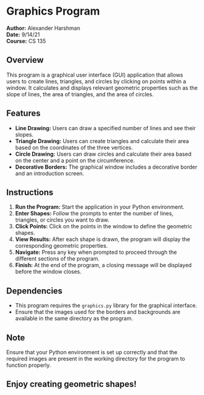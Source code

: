 # Graphics Program

**Author:** Alexander Harshman  
**Date:** 9/14/21  
**Course:** CS 135  

## Overview

This program is a graphical user interface (GUI) application that allows users to create lines, triangles, and circles by clicking on points within a window. It calculates and displays relevant geometric properties such as the slope of lines, the area of triangles, and the area of circles.

## Features

- **Line Drawing:** Users can draw a specified number of lines and see their slopes.
- **Triangle Drawing:** Users can create triangles and calculate their area based on the coordinates of the three vertices.
- **Circle Drawing:** Users can draw circles and calculate their area based on the center and a point on the circumference.
- **Decorative Borders:** The graphical window includes a decorative border and an introduction screen.

## Instructions

1. **Run the Program:** Start the application in your Python environment.
2. **Enter Shapes:** Follow the prompts to enter the number of lines, triangles, or circles you want to draw.
3. **Click Points:** Click on the points in the window to define the geometric shapes.
4. **View Results:** After each shape is drawn, the program will display the corresponding geometric properties.
5. **Navigate:** Press any key when prompted to proceed through the different sections of the program.
6. **Finish:** At the end of the program, a closing message will be displayed before the window closes.

## Dependencies

- This program requires the `graphics.py` library for the graphical interface.
- Ensure that the images used for the borders and backgrounds are available in the same directory as the program.

## Note

Ensure that your Python environment is set up correctly and that the required images are present in the working directory for the program to function properly.

## Enjoy creating geometric shapes!
